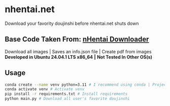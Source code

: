 # nhentai.net
Download your favority doujinshi before nhentai.net shuts down

## Base Code Taken From: [nHentai Downloader](https://github.com/RicterZ/nhentai)

Download all images | Saves an info.json file | Create pdf from images
**Developed in Ubuntu 24.04.1 LTS x86_64** **|** **Not Tested In Other OS(s)**

## Usage
```bash
conda create --name venv python=3.11 # I recommend using conda | Project runs on python 3.11
conda activate venv # Activate venv
pip install -r requirements.txt # Install requirements
python main.py # Download all user's favorite doujinshi
```